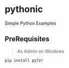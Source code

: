 # pythonic

Simple Python Examples

## PreRequisites

> As Admin on Windows

```powershell
pip install py7zr
```



